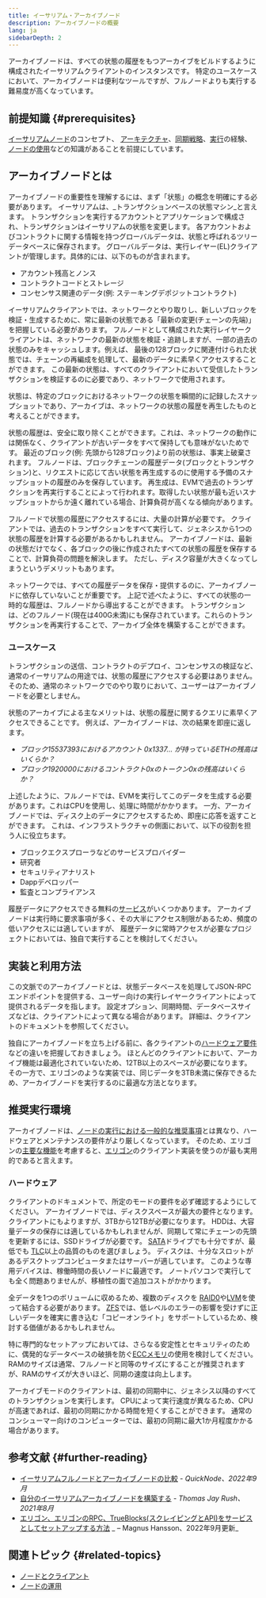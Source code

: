 ```yaml
---
title: イーサリアム・アーカイブノード
description: アーカイブノードの概要
lang: ja
sidebarDepth: 2
---
```


アーカイブノードは、すべての状態の履歴をもつアーカイブをビルドするように構成されたイーサリアムクライアントのインスタンスです。 特定のユースケースにおいて、アーカイブノードは便利なツールですが、フルノードよりも実行する難易度が高くなっています。

## 前提知識 {#prerequisites}

[イーサリアムノード](/developers/docs/nodes-and-clients/)のコンセプト、 [アーキテクチャ](/developers/docs/nodes-and-clients/node-architecture/)、[同期戦略](/developers/docs/nodes-and-clients/#sync-modes)、[実行](/developers/docs/nodes-and-clients/run-a-node/)の経験、[ノードの使用](/developers/docs/apis/json-rpc/)などの知識があることを前提にしています。

## アーカイブノードとは

アーカイブノードの重要性を理解するには、まず「状態」の概念を明確にする必要があります。 イーサリアムは、_トランザクションベースの状態マシン_と言えます。 トランザクションを実行するアカウントとアプリケーションで構成され、トランザクションはイーサリアムの状態を変更します。 各アカウントおよびコントラクトに関する情報を持つグローバルデータは、状態と呼ばれるツリーデータベースに保存されます。 グローバルデータは、実行レイヤー(EL)クライアントが管理します。具体的には、以下のものが含まれます。

- アカウント残高とノンス
- コントラクトコードとストレージ
- コンセンサス関連のデータ(例: ステーキングデポジットコントラクト)

イーサリアムクライアントでは、ネットワークとやり取りし、新しいブロックを検証・生成するために、常に最新の状態である「最新の変更(チェーンの先端)」を把握している必要があります。 フルノードとして構成された実行レイヤークライアントは、ネットワークの最新の状態を検証・追跡しますが、一部の過去の状態のみをキャッシュします。例えば、 最後の128ブロックに関連付けられた状態では、チェーンの再編成を処理して、最新のデータに素早くアクセスすることができます。 この最新の状態は、すべてのクライアントにおいて受信したトランザクションを検証するのに必要であり、ネットワークで使用されます。

状態は、特定のブロックにおけるネットワークの状態を瞬間的に記録したスナップショットであり、アーカイブは、ネットワークの状態の履歴を再生したものと考えることができます。

状態の履歴は、安全に取り除くことができます。これは、ネットワークの動作には関係なく、クライアントが古いデータをすべて保持しても意味がないためです。 最近のブロック(例: 先頭から128ブロック)より前の状態は、事実上破棄されます。 フルノードは、ブロックチェーンの履歴データ(ブロックとトランザクション)と、リクエストに応じて古い状態を再生成するのに使用する予備のスナップショットの履歴のみを保存しています。 再生成は、EVMで過去のトランザクションを再実行することによって行われます。取得したい状態が最も近いスナップショットからか遠く離れている場合、計算負荷が高くなる傾向があります。

フルノードで状態の履歴にアクセスするには、大量の計算が必要です。 クライアントでは、過去のトランザクションをすべて実行して、ジェネシスから1つの状態の履歴を計算する必要があるかもしれません。 アーカイブノードは、最新の状態だけでなく、各ブロックの後に作成されたすべての状態の履歴を保存することで、計算負荷の問題を解決します。 ただし、ディスク容量が大きくなってしまうというデメリットもあります。

ネットワークでは、すべての履歴データを保存・提供するのに、アーカイブノードに依存していないことが重要です。 上記で述べたように、すべての状態の一時的な履歴は、フルノードから導出することができます。 トランザクションは、どのフルノード(現在は400G未満)にも保存されています。これらのトランザクションを再実行することで、アーカイブ全体を構築することができます。

### ユースケース

トランザクションの送信、コントラクトのデプロイ、コンセンサスの検証など、通常のイーサリアムの用途では、状態の履歴にアクセスする必要はありません。 そのため、通常のネットワークでのやり取りにおいて、ユーザーはアーカイブノードを必要としません。

状態のアーカイブによる主なメリットは、状態の履歴に関するクエリに素早くアクセスできることです。 例えば、アーカイブノードは、次の結果を即座に返します。

- _ブロック15537393におけるアカウント 0x1337... が持っているETHの残高はいくらか？_
- _ブロック1920000におけるコントラクト0xのトークン0xの残高はいくらか？_

上述したように、フルノードでは、EVMを実行してこのデータを生成する必要があります。これはCPUを使用し、処理に時間がかかります。 一方、アーカイブノードでは、ディスク上のデータにアクセスするため、即座に応答を返すことができます。 これは、インフラストラクチャの側面において、以下の役割を担う人に役立ちます。

- ブロックエクスプローラなどのサービスプロバイダー
- 研究者
- セキュリティアナリスト
- Dappデベロッパー
- 監査とコンプライアンス

履歴データにアクセスできる無料の[サービス](/developers/docs/nodes-and-clients/nodes-as-a-service/)がいくつかあります。 アーカイブノードは実行時に要求事項が多く、その大半にアクセス制限があるため、頻度の低いアクセスには適していますが、 履歴データに常時アクセスが必要なプロジェクトにおいては、独自で実行することを検討してください。

## 実装と利用方法

この文脈でのアーカイブノードとは、状態データベースを処理してJSON-RPCエンドポイントを提供する、ユーザー向けの実行レイヤークライアントによって提供されるデータを指します。 設定オプション、同期時間、データベースサイズなどは、クライアントによって異なる場合があります。 詳細は、クライアントのドキュメントを参照してください。

独自にアーカイブノードを立ち上げる前に、各クライアントの[ハードウェア要件](/developers/docs/nodes-and-clients/run-a-node/#requirements)などの違いを把握しておきましょう。 ほとんどのクライアントにおいて、アーカイブ機能は最適化されていないため、12TB以上のスペースが必要になります。 その一方で、エリゴンのような実装では、同じデータを3TB未満に保存できるため、アーカイブノードを実行するのに最適な方法となります。

## 推奨実行環境

アーカイブノードは、[ノードの実行における一般的な推奨事項](/developers/docs/nodes-and-clients/run-a-node/)とは異なり、ハードウェアとメンテナンスの要件がより厳しくなっています。 そのため、エリゴンの[主要な機能](https://github.com/ledgerwatch/erigon#key-features)を考慮すると、[エリゴン](/developers/docs/nodes-and-clients/#erigon)のクライアント実装を使うのが最も実用的であると言えます。

### ハードウェア

クライアントのドキュメントで、所定のモードの要件を必ず確認するようにしてください。 アーカイブノードでは、ディスクスペースが最大の要件となります。 クライアントにもよりますが、3TBから12TBが必要になります。 HDDは、大容量データの保存には適しているかもしれませんが、同期して常にチェーンの先頭を更新するには、SSDドライブが必要です。 [SATA](https://www.cleverfiles.com/help/sata-hard-drive.html)ドライブでも十分ですが、最低でも [TLC](https://blog.synology.com/tlc-vs-qlc-ssds-what-are-the-differences)以上の品質のものを選びましょう。 ディスクは、十分なスロットがあるデスクトップコンピュータまたはサーバーが適しています。 このような専用デバイスは、稼働時間の長いノードに最適です。 ノートパソコンで実行しても全く問題ありませんが、移植性の面で追加コストがかかります。

全データを1つのボリュームに収めるため、複数のディスクを [RAID0](https://en.wikipedia.org/wiki/Standard_RAID_levels#RAID_0)や[LVM](https://web.mit.edu/rhel-doc/5/RHEL-5-manual/Deployment_Guide-en-US/ch-lvm.html)を使って結合する必要があります。 [ZFS](https://en.wikipedia.org/wiki/ZFS)では、低レベルのエラーの影響を受けずに正しいデータを確実に書き込む「コピーオンライト」をサポートしているため、検討する価値があるかもしれません。

特に専門的なセットアップにおいては、さらなる安定性とセキュリティのために、偶発的なデータベースの破損を防ぐ[ECCメモリ](https://en.wikipedia.org/wiki/ECC_memory)の使用を検討してください。 RAMのサイズは通常、フルノードと同等のサイズにすることが推奨されますが、RAMのサイズが大きいほど、同期の速度は向上します。

アーカイブモードのクライアントは、最初の同期中に、ジェネシス以降のすべてのトランザクションを実行します。 CPUによって実行速度が異なるため、CPUが高速であれば、最初の同期にかかる時間を短くすることができます。 通常のコンシューマー向けのコンピューターでは、最初の同期に最大1か月程度かかる場合があります。

## 参考文献 {#further-reading}

- [イーサリアムフルノードとアーカイブノードの比較](https://www.quicknode.com/guides/infrastructure/node-setup/ethereum-full-node-vs-archive-node) - *QuickNode、2022年9月*
- [自分のイーサリアムアーカイブノードを構築する](https://tjayrush.medium.com/building-your-own-ethereum-archive-node-72c014affc09) - _Thomas Jay Rush、2021年8月_
- [エリゴン、エリゴンのRPC、TrueBlocks(スクレイピングとAPI)をサービスとしてセットアップする方法](https://magnushansson.xyz/blog_posts/crypto_defi/2022-01-10-Erigon-Trueblocks) _ – Magnus Hansson、2022年9月更新_

## 関連トピック {#related-topics}

- [ ノードとクライアント](/developers/docs/nodes-and-clients/)
- [ノードの運用](/developers/docs/nodes-and-clients/run-a-node/)
